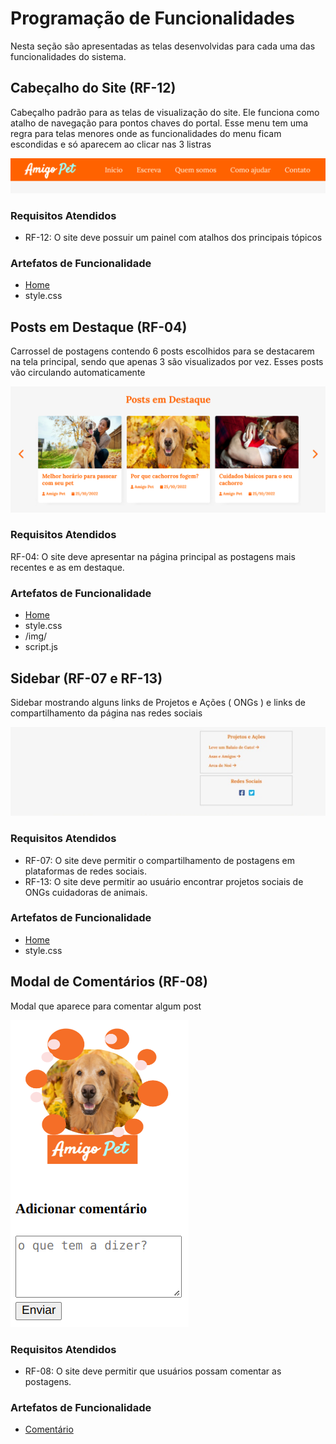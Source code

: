# Programação de Funcionalidades

Nesta seção são apresentadas as telas desenvolvidas para cada uma das funcionalidades do sistema. 

## Cabeçalho do Site (RF-12)

Cabeçalho padrão para as telas de visualização do site. Ele funciona como atalho de navegação para pontos chaves do portal. Esse menu tem uma regra para telas menores onde as funcionalidades do menu ficam escondidas e só aparecem ao clicar nas 3 listras

![Cabecalho](img/cabecalho-site.png)

### Requisitos Atendidos 
- RF-12: O site deve possuir um painel com atalhos dos principais tópicos

### Artefatos de Funcionalidade
- [Home](https://amigo-pet.herokuapp.com/home.html)
- style.css

## Posts em Destaque (RF-04)

Carrossel de postagens contendo 6 posts escolhidos para se destacarem na tela principal, sendo que apenas 3 são visualizados por vez. Esses posts vão circulando automaticamente

![Carrossel](img/carrossel-imagens.png)

### Requisitos Atendidos 
RF-04: O site deve apresentar na página principal as postagens mais recentes e as em destaque.

### Artefatos de Funcionalidade
- [Home](https://amigo-pet.herokuapp.com/home.html)
- style.css
- /img/
- script.js

## Sidebar (RF-07 e RF-13)
Sidebar mostrando alguns links de Projetos e Ações ( ONGs ) e links de compartilhamento da página nas redes sociais 

![SideBar](img/SideBar.jpeg)

### Requisitos Atendidos 
- RF-07: O site deve permitir o compartilhamento de postagens em plataformas de redes sociais.
- RF-13: O site deve permitir ao usuário encontrar projetos sociais de ONGs cuidadoras de animais.

### Artefatos de Funcionalidade
- [Home](https://amigo-pet.herokuapp.com/home.html)
- style.css

## Modal de Comentários (RF-08)
Modal que aparece para comentar algum post

![Comentario](img/modal-comentario.png)

### Requisitos Atendidos 

- RF-08: O site deve permitir que usuários possam comentar as postagens.

### Artefatos de Funcionalidade
- [Comentário](https://amigo-pet.herokuapp.com/pages/modal-comentario.html)

